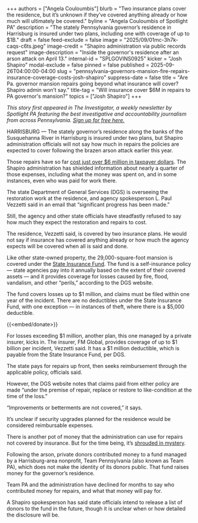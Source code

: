 +++
authors = ["Angela Couloumbis"]
blurb = "Two insurance plans cover the residence, but it’s unknown if they’ve covered anything already or how much will ultimately be covered."
byline = "Angela Couloumbis of Spotlight PA"
description = "The stately Pennsylvania governor’s residence in Harrisburg is insured under two plans, including one with coverage of up to $1B."
draft = false
feed-exclude = false
image = "2025/09/01mc-3h7k-caqs-c6ts.jpeg"
image-credit = "Shapiro administration via public records request"
image-description = "Inside the governor's residence after an arson attack on April 13."
internal-id = "SPLGOVINS0925"
kicker = "Josh Shapiro"
modal-exclude = false
pinned = false
published = 2025-09-26T04:00:00-04:00
slug = "pennsylvania-governors-mansion-fire-repairs-insurance-coverage-costs-josh-shapiro"
suppress-date = false
title = "Are Pa. governor mansion repairs going beyond what insurance will cover? Shapiro admin won’t say."
title-tag = "Will insurance cover $6M in repairs to PA governor's mansion?"
topics = ["Josh Shapiro"]
+++

<em>This story first appeared in The Investigator, a weekly newsletter by Spotlight PA featuring the best investigative and accountability journalism from across Pennsylvania. </em><a href="https://www.spotlightpa.org/newsletters"><em>Sign up for free here.</em></a><em></em>

HARRISBURG — The stately governor’s residence along the banks of the Susquehanna River in Harrisburg is insured under two plans, but Shapiro administration officials will not say how much in repairs the policies are expected to cover following the brazen arson attack earlier this year.

Those repairs have so far <a href="https://www.spotlightpa.org/news/2025/09/pennsylvania-governor-mansion-fire-repair-costs-secrecy-josh-shapiro/">cost just over $6 million in taxpayer dollars</a>. The Shapiro administration has shielded information about nearly a quarter of those expenses, including what the money was spent on, and in some instances, even who was paid for work there.

The state Department of General Services (DGS) is overseeing the restoration work at the residence, and agency spokesperson L. Paul Vezzetti said in an email that “significant progress has been made.”

Still, the agency and other state officials have steadfastly refused to say how much they expect the restoration and repairs to cost.

The residence, Vezzetti said, is covered by two insurance plans. He would not say if insurance has covered anything already or how much the agency expects will be covered when all is said and done.

Like other state-owned property, the 29,000-square-foot mansion is covered under the <a href="https://www.pa.gov/agencies/dgs/file-an-insurance-claim">State Insurance Fund</a>. The fund is a self-insurance policy — state agencies pay into it annually based on the extent of their covered assets — and it provides coverage for losses caused by fire, flood, vandalism, and other “perils,” according to the DGS website.

The fund covers losses up to $1 million, and claims must be filed within one year of the incident. There are no deductibles under the State Insurance Fund, with one exception — in instances of theft, where there is a $5,000 deductible.

{{<embed/donate>}}

For losses exceeding $1 million, another plan, this one managed by a private insurer, kicks in. The insurer, FM Global, provides coverage of up to $1 billion per incident, Vezzetti said. It has a $1 million deductible, which is payable from the State Insurance Fund, per DGS.

The state pays for repairs up front, then seeks reimbursement through the applicable policy, officials said.

However, the DGS website notes that claims paid from either policy are made “under the premise of repair, replace or restore to like-condition at the time of the loss.”

“Improvements or betterments are not covered,” it says.

It’s unclear if security upgrades planned for the residence would be considered reimbursable expenses.

There is another pot of money that the administration can use for repairs not covered by insurance. But for the time being, it’s <a href="https://www.spotlightpa.org/news/2025/07/josh-shapiro-residence-arson-cost-team-pennsylvania/">shrouded in mystery</a>.

Following the arson, private donors contributed money to a fund managed by a Harrisburg-area nonprofit, Team Pennsylvania (also known as Team PA), which does not make the identity of its donors public. That fund raises money for the governor’s residence.

Team PA and the administration have declined for months to say who contributed money for repairs, and what that money will pay for.

A Shapiro spokesperson has said state officials intend to release a list of donors to the fund in the future, though it is unclear when or how detailed the disclosure will be.

